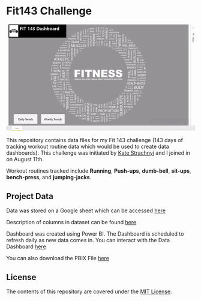 # Fit143 Challenge
![](https://github.com/ObinnaIheanachor/fit143/blob/master/images/gif.gif)

This repository contains data files for my Fit 143 challenge (143 days of tracking workout routine data which would be used to create data dashboards).
This challenge was initiated by [Kate Strachnyi](https://www.linkedin.com/in/kate-strachnyi-data/) and I joined in on August 11th.

Workout routines tracked include **Running**, **Push-ups**, **dumb-bell**, **sit-ups**, **bench-press**, and **jumping-jacks**.


## Project Data

Data was stored on a Google sheet which can be accessed [here](https://docs.google.com/spreadsheets/d/133xo8gUubOxyeB9vTJabCg0aY8DysDvwrxLgWliqBgw/edit#gid=0)

Description of columns in dataset can be found [here](https://docs.google.com/document/d/1fbLBlanKryFj_BwDSNrRmQBXvXi7psXS0-T7x4v1vfQ/edit)

Dashboard was created using Power BI. The Dashboard is scheduled to refresh daily as new data comes in. You can interact with the Data Dashboard [here](https://app.powerbi.com/view?r=eyJrIjoiNDUyZTFmNmYtMmU3Yi00ZDVjLWIzMjYtYTAxM2M1NjAyOGEzIiwidCI6IjM2ZGNiNjc5LTcyOWQtNGM0MC05OGRkLTQyOTE5MzRlZjk2MCJ9)

You can also download the PBIX File [here](https://github.com/ObinnaIheanachor/fit143/blob/master/fit143.pbix)

## License
The contents of this repository are covered under the [MIT License](https://github.com/ObinnaIheanachor/fit143/blob/master/LICENSE).

